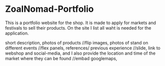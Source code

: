 # ZoalNomad-Portfolio


This is a portfolio website for the shop. 
It is made to apply for markets and festivals to sell their products. 
On the site I list all waht is needed for the application.

short description,
photos of products //flip images, 
photos of stand on different events //flex panels,
references/ previous experience  //slide,
link to webshop and social-media,
and I also provide the location and time of the market where they can be found //embad googlemaps,
